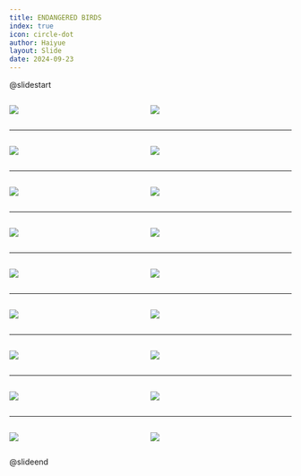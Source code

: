 ```yaml
---
title: ENDANGERED BIRDS
index: true
icon: circle-dot
author: Haiyue
layout: Slide
date: 2024-09-23
---
```

 
@slidestart

<div style="display:flex">
<div style="flex:1">

![](https://raw.githubusercontent.com/yclord/reading/refs/heads/master/english/Level-M/ENDANGERED%20BIRDS/001.webp)
</div>
<div style="flex:1">

![](https://raw.githubusercontent.com/yclord/reading/refs/heads/master/english/Level-M/ENDANGERED%20BIRDS/002.webp)
</div>
</div>

---

<div style="display:flex">
<div style="flex:1">

![](https://raw.githubusercontent.com/yclord/reading/refs/heads/master/english/Level-M/ENDANGERED%20BIRDS/003.webp)
</div>
<div style="flex:1">

![](https://raw.githubusercontent.com/yclord/reading/refs/heads/master/english/Level-M/ENDANGERED%20BIRDS/004.webp)
</div>
</div>

---

<div style="display:flex">
<div style="flex:1">

![](https://raw.githubusercontent.com/yclord/reading/refs/heads/master/english/Level-M/ENDANGERED%20BIRDS/005.webp)
</div>
<div style="flex:1">

![](https://raw.githubusercontent.com/yclord/reading/refs/heads/master/english/Level-M/ENDANGERED%20BIRDS/006.webp)
</div>
</div>

---

<div style="display:flex">
<div style="flex:1">

![](https://raw.githubusercontent.com/yclord/reading/refs/heads/master/english/Level-M/ENDANGERED%20BIRDS/007.webp)
</div>
<div style="flex:1">

![](https://raw.githubusercontent.com/yclord/reading/refs/heads/master/english/Level-M/ENDANGERED%20BIRDS/008.webp)
</div>
</div>

---

<div style="display:flex">
<div style="flex:1">

![](https://raw.githubusercontent.com/yclord/reading/refs/heads/master/english/Level-M/ENDANGERED%20BIRDS/009.webp)
</div>
<div style="flex:1">

![](https://raw.githubusercontent.com/yclord/reading/refs/heads/master/english/Level-M/ENDANGERED%20BIRDS/010.webp)
</div>
</div>

---

<div style="display:flex">
<div style="flex:1">

![](https://raw.githubusercontent.com/yclord/reading/refs/heads/master/english/Level-M/ENDANGERED%20BIRDS/011.webp)
</div>
<div style="flex:1">

![](https://raw.githubusercontent.com/yclord/reading/refs/heads/master/english/Level-M/ENDANGERED%20BIRDS/012.webp)
</div>
</div>

---

<div style="display:flex">
<div style="flex:1">

![](https://raw.githubusercontent.com/yclord/reading/refs/heads/master/english/Level-M/ENDANGERED%20BIRDS/013.webp)
</div>
<div style="flex:1">

![](https://raw.githubusercontent.com/yclord/reading/refs/heads/master/english/Level-M/ENDANGERED%20BIRDS/014.webp)
</div>
</div>

---

<div style="display:flex">
<div style="flex:1">

![](https://raw.githubusercontent.com/yclord/reading/refs/heads/master/english/Level-M/ENDANGERED%20BIRDS/015.webp)
</div>
<div style="flex:1">

![](https://raw.githubusercontent.com/yclord/reading/refs/heads/master/english/Level-M/ENDANGERED%20BIRDS/016.webp)
</div>
</div>

---

<div style="display:flex">
<div style="flex:1">

![](https://raw.githubusercontent.com/yclord/reading/refs/heads/master/english/Level-M/ENDANGERED%20BIRDS/017.webp)
</div>
<div style="flex:1">

![](https://raw.githubusercontent.com/yclord/reading/refs/heads/master/english/Level-M/ENDANGERED%20BIRDS/018.webp)
</div>
</div>

@slideend